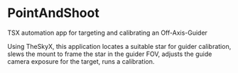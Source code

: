 # PointAndShoot
TSX automation app for targeting and calibrating an Off-Axis-Guider

Using TheSkyX, this application locates a suitable star for guider calibration,
slews the mount to frame the star in the guider FOV,
adjusts the guide camera exposure for the target, runs a calibration.
         


